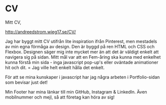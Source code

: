 # CV
Mitt CV,

http://andreedstrom.wieg17.se/CV/

Jag har byggt mitt CV utifrån lite inspiration ifrån Pinterest, men mestadels av min egna förmåga av design. Den är byggd på ren HTML och CSS och Flexbox. Designen säger mig inte mycket mer än att det är väldigt enkelt att navigera sig på sidan. Mitt mål var att en Fem-åring ska kunna med enkelhet kunna förstå min sida - inga javascript pop-up's eller oväntade animationer hit och dit. = Jag ville helt enkelt hålla det enkelt.

För att se mina kunskaper i javascript har jag några arbeten i Portfolio-sidan som bevisar just det!

Min Footer har mina länkar till min GitHub, Instagram & LinkedIn. Även mobilnummer och mejl, så att företag kan höra av sig!


